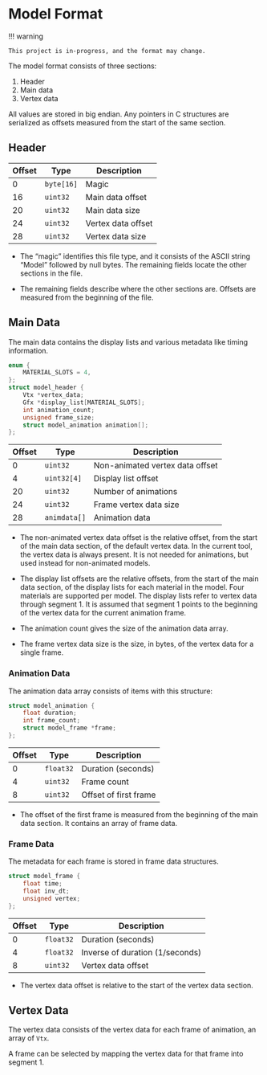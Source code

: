 # Model Format

!!! warning

    This project is in-progress, and the format may change.

The model format consists of three sections:

1. Header
1. Main data
1. Vertex data

All values are stored in big endian. Any pointers in C structures are serialized as offsets measured from the start of the same section.

## Header

| Offset | Type       | Description        |
| ------ | ---------- | ------------------ |
| 0      | `byte[16]` | Magic              |
| 16     | `uint32`   | Main data offset   |
| 20     | `uint32`   | Main data size     |
| 24     | `uint32`   | Vertex data offset |
| 28     | `uint32`   | Vertex data size   |

- The “magic” identifies this file type, and it consists of the ASCII string “Model” followed by null bytes. The remaining fields locate the other sections in the file.

- The remaining fields describe where the other sections are. Offsets are measured from the beginning of the file.

## Main Data

The main data contains the display lists and various metadata like timing information.

```c
enum {
    MATERIAL_SLOTS = 4,
};
struct model_header {
    Vtx *vertex_data;
    Gfx *display_list[MATERIAL_SLOTS];
    int animation_count;
    unsigned frame_size;
    struct model_animation animation[];
};
```

| Offset | Type         | Description                     |
| ------ | ------------ | ------------------------------- |
| 0      | `uint32`     | Non-animated vertex data offset |
| 4      | `uint32[4]`  | Display list offset             |
| 20     | `uint32`     | Number of animations            |
| 24     | `uint32`     | Frame vertex data size          |
| 28     | `animdata[]` | Animation data                  |

- The non-animated vertex data offset is the relative offset, from the start of the main data section, of the default vertex data. In the current tool, the vertex data is always present. It is not needed for animations, but used instead for non-animated models.

- The display list offsets are the relative offsets, from the start of the main data section, of the display lists for each material in the model. Four materials are supported per model. The display lists refer to vertex data through segment 1. It is assumed that segment 1 points to the beginning of the vertex data for the current animation frame.

- The animation count gives the size of the animation data array.

- The frame vertex data size is the size, in bytes, of the vertex data for a single frame.

### Animation Data

The animation data array consists of items with this structure:

```c
struct model_animation {
    float duration;
    int frame_count;
    struct model_frame *frame;
};
```

| Offset | Type      | Description           |
| ------ | --------- | --------------------- |
| 0      | `float32` | Duration (seconds)    |
| 4      | `uint32`  | Frame count           |
| 8      | `uint32`  | Offset of first frame |

- The offset of the first frame is measured from the beginning of the main data section. It contains an array of frame data.

### Frame Data

The metadata for each frame is stored in frame data structures.

```c
struct model_frame {
    float time;
    float inv_dt;
    unsigned vertex;
};
```

| Offset | Type      | Description                     |
| ------ | --------- | ------------------------------- |
| 0      | `float32` | Duration (seconds)              |
| 4      | `float32` | Inverse of duration (1/seconds) |
| 8      | `uint32`  | Vertex data offset              |

- The vertex data offset is relative to the start of the vertex data section.

## Vertex Data

The vertex data consists of the vertex data for each frame of animation, an array of `Vtx`.

A frame can be selected by mapping the vertex data for that frame into segment 1.
